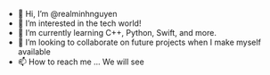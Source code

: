 - 👋 Hi, I’m @realminhnguyen
- 👀 I’m interested in the tech world!
- 🌱 I’m currently learning C++, Python, Swift, and more.
- 💞️ I’m looking to collaborate on future projects when I make myself available
- 📫 How to reach me ... We will see

<!---
realminhnguyen/realminhnguyen is a ✨ special ✨ repository because its `README.md` (this file) appears on your GitHub profile.
You can click the Preview link to take a look at your changes.
--->
